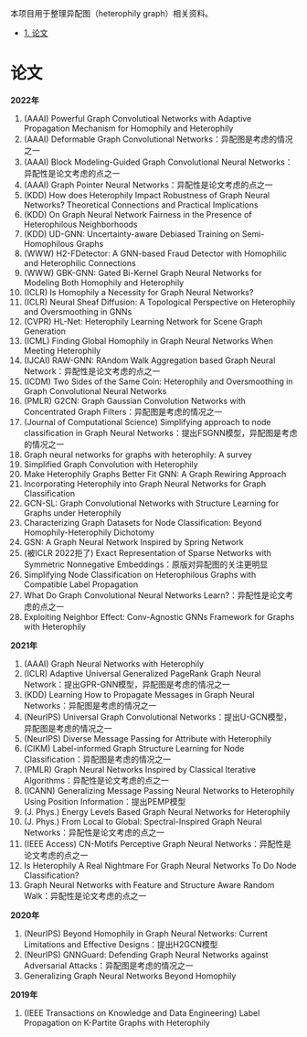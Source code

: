 本项目用于整理异配图（heterophily graph）相关资料。

* [1. 论文](#论文)

# 论文
**2022年**
1. (AAAI) Powerful Graph Convolutioal Networks with Adaptive Propagation Mechanism for Homophily and Heterophily
2. (AAAI) Deformable Graph Convolutional Networks：异配图是考虑的情况之一
3. (AAAI) Block Modeling-Guided Graph Convolutional Neural Networks：异配性是论文考虑的点之一
4. (AAAI) Graph Pointer Neural Networks：异配性是论文考虑的点之一
5. (KDD) How does Heterophily Impact Robustness of Graph Neural Networks? Theoretical Connections and Practical Implications
6. (KDD) On Graph Neural Network Fairness in the Presence of Heterophilous Neighborhoods
7. (KDD) UD-GNN: Uncertainty-aware Debiased Training on Semi-Homophilous Graphs
8. (WWW) H2-FDetector: A GNN-based Fraud Detector with Homophilic and Heterophilic Connections
9. (WWW) GBK-GNN: Gated Bi-Kernel Graph Neural Networks for Modeling Both Homophily and Heterophily
10. (ICLR) Is Homophily a Necessity for Graph Neural Networks?
11. (ICLR) Neural Sheaf Diffusion: A Topological Perspective on Heterophily and Oversmoothing in GNNs
12. (CVPR) HL-Net: Heterophily Learning Network for Scene Graph Generation
13. (ICML) Finding Global Homophily in Graph Neural Networks When Meeting Heterophily
14. (IJCAI) RAW-GNN: RAndom Walk Aggregation based Graph Neural Network：异配性是论文考虑的点之一
15. (ICDM) Two Sides of the Same Coin: Heterophily and Oversmoothing in Graph Convolutional Neural Networks
16. (PMLR) G2CN: Graph Gaussian Convolution Networks with Concentrated Graph Filters：异配图是考虑的情况之一
17. (Journal of Computational Science) Simplifying approach to node classification in Graph Neural Networks：提出FSGNN模型，异配图是考虑的情况之一
18. Graph neural networks for graphs with heterophily: A survey
19. Simplified Graph Convolution with Heterophily
20. Make Heterophily Graphs Better Fit GNN: A Graph Rewiring Approach
21. Incorporating Heterophily into Graph Neural Networks for Graph Classification
22. GCN-SL: Graph Convolutional Networks with Structure Learning for Graphs under Heterophily
23. Characterizing Graph Datasets for Node Classification: Beyond Homophily-Heterophily Dichotomy
24. GSN: A Graph Neural Network Inspired by Spring Network
25. (被ICLR 2022拒了) Exact Representation of Sparse Networks with Symmetric Nonnegative Embeddings：原版对异配图的关注更明显
26. Simplifying Node Classification on Heterophilous Graphs with Compatible Label Propagation
27. What Do Graph Convolutional Neural Networks Learn?：异配性是论文考虑的点之一
28. Exploiting Neighbor Effect: Conv-Agnostic GNNs Framework for Graphs with Heterophily

**2021年**
1. (AAAI) Graph Neural Networks with Heterophily
2. (ICLR) Adaptive Universal Generalized PageRank Graph Neural Network：提出GPR-GNN模型，异配图是考虑的情况之一
3. (KDD) Learning How to Propagate Messages in Graph Neural Networks：异配图是考虑的情况之一
4. (NeurIPS) Universal Graph Convolutional Networks：提出U-GCN模型，异配图是考虑的情况之一
5. (NeurIPS) Diverse Message Passing for Attribute with Heterophily
6. (CIKM) Label-informed Graph Structure Learning for Node Classification：异配图是考虑的情况之一
7. (PMLR) Graph Neural Networks Inspired by Classical Iterative Algorithms：异配性是论文考虑的点之一
8. (ICANN) Generalizing Message Passing Neural Networks to Heterophily Using Position Information：提出PEMP模型
9. (J. Phys.) Energy Levels Based Graph Neural Networks for Heterophily
10. (J. Phys.) From Local to Global: Spectral-Inspired Graph Neural Networks：异配性是论文考虑的点之一
11. (IEEE Access) CN-Motifs Perceptive Graph Neural Networks：异配性是论文考虑的点之一
12. Is Heterophily A Real Nightmare For Graph Neural Networks To Do Node Classification?
13. Graph Neural Networks with Feature and Structure Aware Random Walk：异配性是论文考虑的点之一

**2020年**
1. (NeurIPS) Beyond Homophily in Graph Neural Networks: Current Limitations and Effective Designs：提出H2GCN模型
2. (NeurIPS) GNNGuard: Defending Graph Neural Networks against Adversarial Attacks：异配图是考虑的情况之一
3. Generalizing Graph Neural Networks Beyond Homophily

**2019年**
1. (IEEE Transactions on Knowledge and Data Engineering) Label Propagation on K-Partite Graphs with Heterophily
